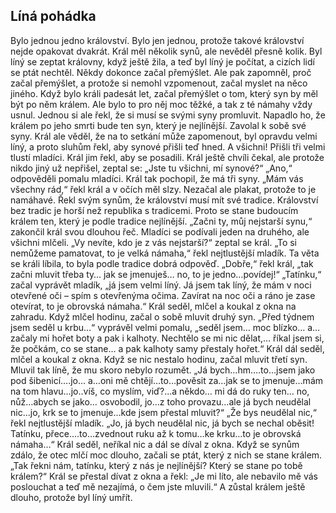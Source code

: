 ## Líná pohádka
Bylo jednou jedno království.
Bylo jen jednou, protože takové království nejde opakovat dvakrát. Král měl několik synů, ale nevěděl přesně kolik. Byl líný se zeptat královny, když ještě žila, a teď byl líný je počítat, a cizích lidí se ptát nechtěl.
Někdy dokonce začal přemýšlet. Ale pak zapomněl, proč začal přemýšlet, a protože si nemohl vzpomenout, začal myslet na něco jiného. Když bylo králi padesát let, začal přemýšlet o tom, který syn by měl být po něm králem. Ale bylo to pro něj moc těžké, a tak z té námahy vždy usnul. Jednou si ale řekl, že si musí se svými syny promluvit. Napadlo ho, že králem po jeho smrti bude ten syn, který je nejlínější.
Zavolal k sobě své syny. Král ale věděl, že na to setkání může zapomenout, byl opravdu velmi líný, a proto sluhům řekl, aby synové přišli teď hned. A všichni! 
Přišli tři velmi tlustí mladíci. Král jim řekl, aby se posadili. Král ještě chvíli čekal, ale protože nikdo jiný už nepřišel, zeptal se: „Jste tu všichni, mí synové?“
„Ano,“ odpověděli pomalu mladíci.
Král tak pochopil, že má tři syny.
„Mám vás všechny rád,“ řekl král a v očích měl slzy. Nezačal ale plakat, protože to je namáhavé. Řekl svým synům, že království musí mít své tradice. Království bez tradic je horší než republika s tradicemi. Proto se stane budoucím králem ten, který je podle tradice nejlínější.
„Začni ty, můj nejstarší synu,“ zakončil král svou dlouhou řeč. 
Mladíci se podívali jeden na druhého, ale všichni mlčeli.
„Vy nevíte, kdo je z vás nejstarší?“ zeptal se král.
„To si nemůžeme pamatovat, to je velká námaha,“ řekl nejtlustější mladík.
Ta věta se králi líbila, to byla podle tradice dobrá odpověď.
„Dobře,“ řekl král, „tak začni mluvit třeba ty… jak se jmenuješ… no, to je jedno…povídej!“ 
„Tatínku,“ začal vyprávět mladík, „já jsem velmi líný. Já jsem tak líný, že mám v noci otevřené oči – spím s otevřenýma očima. Zavírat na noc oči a ráno je zase otevírat, to je obrovská námaha.“
Král seděl, mlčel a koukal z okna na zahradu. Když mlčel hodinu, začal o sobě mluvit druhý syn.
„Před týdnem jsem seděl u krbu…“ vyprávěl velmi pomalu, „seděl jsem… moc blízko… a… začaly mi hořet boty a pak i kalhoty. Nechtělo se mi nic dělat,… říkal jsem si, že počkám, co se stane… a pak kalhoty samy přestaly hořet.“
Král dál seděl, mlčel a koukal z okna.
Když se nic nestalo hodinu, začal mluvit třetí syn. Mluvil tak líně, že mu skoro nebylo rozumět.
„Já bych…hm….to…jsem jako pod šibenicí….jo… a…oni mě chtějí…to…pověsit za…jak se to jmenuje…mám na tom hlavu…jo..víš, co myslím, viď?...a někdo… mi dá do ruky ten… no, nůž…abych se jako… osvobodil, jo…z toho provazu…ale já bych neudělal nic…jo, krk se to jmenuje…kde jsem přestal mluvit?“
„Že bys neudělal nic,“ řekl nejtlustější mladík.
„Jo, já bych neudělal nic, já bych se nechal oběsit! Tatínku, přece….to…zvednout ruku až k tomu…ke krku…to je obrovská námaha…“
Král seděl, neříkal nic a dál se díval z okna. 
Když se synům zdálo, že otec mlčí moc dlouho, začali se ptát, který z nich se stane králem.
„Tak řekni nám, tatínku, který z nás je nejlínější? Který se stane po tobě králem?“
Král se přestal dívat z okna a řekl: „Je mi líto, ale nebavilo mě vás poslouchat a teď mě nezajímá, o čem jste mluvili.“ A zůstal králem ještě dlouho, protože byl líný umřít.
